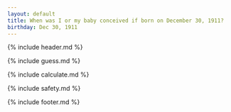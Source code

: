 ```yaml
---
layout: default
title: When was I or my baby conceived if born on December 30, 1911?
birthday: Dec 30, 1911
---
```


{% include header.md %}

{% include guess.md %}

{% include calculate.md %}

{% include safety.md %}

{% include footer.md %}



